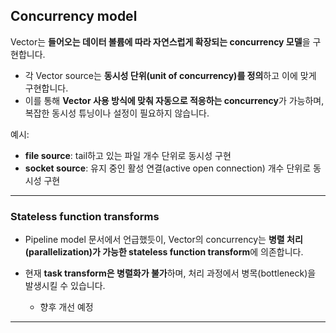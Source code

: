 ## Concurrency model

Vector는 **들어오는 데이터 볼륨에 따라 자연스럽게 확장되는 concurrency 모델**을 구현합니다.

* 각 Vector source는 **동시성 단위(unit of concurrency)를 정의**하고 이에 맞게 구현합니다.
* 이를 통해 **Vector 사용 방식에 맞춰 자동으로 적응하는 concurrency**가 가능하며, 복잡한 동시성 튜닝이나 설정이 필요하지 않습니다.

예시:

* **file source**: tail하고 있는 파일 개수 단위로 동시성 구현
* **socket source**: 유지 중인 활성 연결(active open connection) 개수 단위로 동시성 구현

---

### Stateless function transforms

* Pipeline model 문서에서 언급했듯이, Vector의 concurrency는 **병렬 처리(parallelization)가 가능한 stateless function transform**에 의존합니다.
* 현재 **task transform은 병렬화가 불가**하며, 처리 과정에서 병목(bottleneck)을 발생시킬 수 있습니다.

  * 향후 개선 예정

---